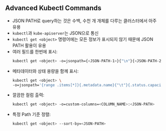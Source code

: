 ## Advanced Kubectl Commands

- JSON PATH로 query하는 것은 수백, 수천 개 개체를 다루는 클러스터에서 아주 유용
- `kubectl`과 `kube-apiserver`는 JSON으로 통신
- `kubectl get <object>` 명령어에는 모든 정보가 표시되지 않기 때문에 JSON PATH 활용이 유용
- 여러 필드를 한번에 표시:
  ```bash
  kubectl get <object> -o=jsonpath={<JSON-PATH-1>}{"\n"}{<JSON-PATH-2>}
  ```
- 메타데이터와 상태 용량을 함께 표시:
  ```bash
  kubectl get <object> \
  -o=jsonpath='{range .items[*]}{.metadata.name}{"\t"}{.status.capacity.cpu}{"\n"}{end}'
  ```
- 깔끔한 컬럼 출력:
  ```bash
  kubectl get <object> -o=custom-columns=<COLUMN_NAME>:<JSON-PATH>
  ```
- 특정 Path 기준 정렬:
  ```bash
  kubectl get <object> --sort-by=<JSON-PATH>
  ```
